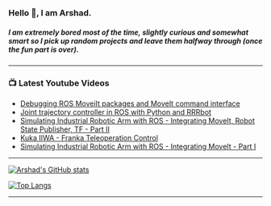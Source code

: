 ### Hello 👋, I am Arshad. 
##### I am extremely bored most of the time, slightly curious and somewhat smart so I pick up random projects and leave them halfway through (once the fun part is over). 
  

<!-- - 🔭 I’m currently working on ROS-1 tutorials for my YouTube, CapnoTrainer software besides my day-job.
- 🌱 I’m currently learning NodeJS with TS and literally anything I find interesting.
- 👯 I’m looking to collaborate on ROS1/2.
- 🤔 I’m looking for help with ROS2, Advance C++ concept.
- 💬 Ask me about Robotics & Control System, sitcoms or Avengers. 
- 📫 How to reach me: [YouTube Channel](https://www.youtube.com/channel/UCHe1VhUtqLBGYHmPAzw9I_w/featured), [Email](muhammadarshad0910@gmail.com)
 -->

---

### 📺 Latest Youtube Videos

<!-- YOUTUBE:START -->
- [Debugging ROS MoveiIt packages and MoveIt command interface](https://www.youtube.com/watch?v=6anw14IjQtQ)
- [Joint trajectory controller in ROS with Python and RRRbot](https://www.youtube.com/watch?v=BmLdjLNJHoY)
- [Simulating Industrial Robotic Arm with ROS - Integrating MoveIt, Robot State Publisher, TF - Part II](https://www.youtube.com/watch?v=NskD8Em5cTM)
- [Kuka IIWA - Franka Teleoperation Control](https://www.youtube.com/watch?v=E8T6bkqEYuI)
- [Simulating Industrial Robotic Arm with ROS - Integrating MoveIt - Part I](https://www.youtube.com/watch?v=sMwOprAi4Mg)
<!-- YOUTUBE:END -->

---

[![Arshad's GitHub stats](https://github-readme-stats.vercel.app/api?username=arsh09)](https://github.com/anuraghazra/github-readme-stats)

[![Top Langs](https://github-readme-stats.vercel.app/api/top-langs/?username=arsh09&layout=compact)](https://github.com/anuraghazra/github-readme-stats)

---
